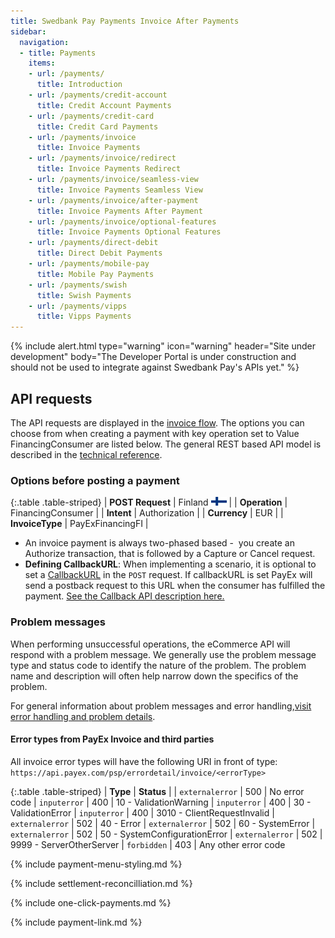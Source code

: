 ```yaml
---
title: Swedbank Pay Payments Invoice After Payments
sidebar:
  navigation:
  - title: Payments
    items:
    - url: /payments/
      title: Introduction
    - url: /payments/credit-account
      title: Credit Account Payments
    - url: /payments/credit-card
      title: Credit Card Payments
    - url: /payments/invoice
      title: Invoice Payments
    - url: /payments/invoice/redirect
      title: Invoice Payments Redirect
    - url: /payments/invoice/seamless-view
      title: Invoice Payments Seamless View
    - url: /payments/invoice/after-payment
      title: Invoice Payments After Payment
    - url: /payments/invoice/optional-features
      title: Invoice Payments Optional Features
    - url: /payments/direct-debit
      title: Direct Debit Payments
    - url: /payments/mobile-pay
      title: Mobile Pay Payments
    - url: /payments/swish
      title: Swish Payments
    - url: /payments/vipps
      title: Vipps Payments
---
```


{% include alert.html type="warning"
                      icon="warning"
                      header="Site under development"
                      body="The Developer Portal is under construction and should not be used to integrate against Swedbank Pay's APIs yet." %}

## API requests

The API requests are displayed in the [invoice flow][invoice-flow]. The options you can choose from when creating a payment with key operation set to Value FinancingConsumer are listed below. The general REST based API model is described in the [technical reference][technical-reference].

### Options before posting a payment

{:.table .table-striped}
| **POST Request** |	Finland ![Finish flag][fi-png]  |
| **Operation** |	FinancingConsumer |
| **Intent** | Authorization |
| **Currency** | EUR |
| **InvoiceType** |	PayExFinancingFI |

*   An invoice payment is always two-phased based -  you create an Authorize transaction, that is followed by a Capture or Cancel request.
*   **Defining CallbackURL**: When implementing a scenario, it is optional to set a [CallbackURL][callback-url] in the `POST` request. If callbackURL is set PayEx will send a postback request to this URL when the consumer has fulfilled the payment. [See the Callback API description here.][callback-api]


### Problem messages

When performing unsuccessful operations, the eCommerce API will respond with a problem message. We generally use the problem message type and status code to identify the nature of the problem. The problem name and description will often help narrow down the specifics of the problem.

For general information about problem messages and error handling,[visit error handling and problem details][technical-reference-problem-details].

#### Error types from PayEx Invoice and third parties 

All invoice error types will have the following URI in front of type: `https://api.payex.com/psp/errordetail/invoice/<errorType>`

{:.table .table-striped}
| **Type** | **Status** | 
| `externalerror` | 500 | No error code
| `inputerror` | 400 | 10 - ValidationWarning
| `inputerror` | 400 | 30 - ValidationError
| `inputerror` | 400 | 3010 - ClientRequestInvalid
| `externalerror` | 502 | 40 - Error
| `externalerror` | 502 | 60 - SystemError
| `externalerror` | 502 | 50 - SystemConfigurationError
| `externalerror` | 502 | 9999 - ServerOtherServer
| `forbidden` | 403 | Any other error code

{% include payment-menu-styling.md %}

{% include settlement-reconcilliation.md %}

{% include one-click-payments.md %}

{% include payment-link.md %}

[fi-png]: /assets/img/fi.png
[invoice-flow]: /payments/invoice/index/#invoice-flow
[technical-reference]: #
[callback-url]: #
[callback-api]: #
[technical-reference-problem-details]: #
